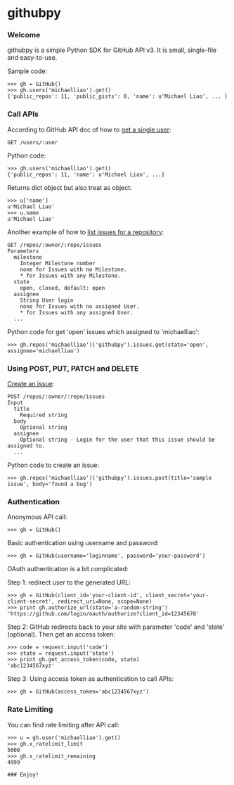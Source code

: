 githubpy
========

### Welcome

githubpy is a simple Python SDK for GitHub API v3. It is small, single-file and easy-to-use.

Sample code:

```
>>> gh = GitHub()
>>> gh.users('michaelliao').get()
{'public_repos': 11, 'public_gists': 0, 'name': u'Michael Liao', ... }
```

### Call APIs

According to GitHub API doc of how to [get a single user](http://developer.github.com/v3/users/#get-a-single-user):

```
GET /users/:user
```

Python code:

```
>>> gh.users('michaelliao').get()
{'public_repos': 11, 'name': u'Michael Liao', ...}
```

Returns dict object but also treat as object:

```
>>> u['name']
u'Michael Liao'
>>> u.name
u'Michael Liao'
```

Another example of how to [list issues for a repository](http://developer.github.com/v3/issues/#list-issues-for-a-repository):

```
GET /repos/:owner/:repo/issues
Parameters
  milestone
    Integer Milestone number
    none for Issues with no Milestone.
    * for Issues with any Milestone.
  state
    open, closed, default: open
  assignee
    String User login
    none for Issues with no assigned User.
    * for Issues with any assigned User.
  ...
```

Python code for get 'open' issues which assigned to 'michaelliao':

```
>>> gh.repos('michaelliao')('githubpy').issues.get(state='open', assignee='michaelliao')
```

### Using POST, PUT, PATCH and DELETE

[Create an issue](http://developer.github.com/v3/issues/#create-an-issue):

```
POST /repos/:owner/:repo/issues
Input
  title
    Required string
  body
    Optional string
  assignee
    Optional string - Login for the user that this issue should be assigned to.
  ...
```

Python code to create an issue:

```
>>> gh.repos('michaelliao')('githubpy').issues.post(title='sample issue', body='found a bug')
```

### Authentication

Anonymous API call:

```
>>> gh = GitHub()
```

Basic authentication using username and password:

```
>>> gh = GitHub(username='loginname', password='your-password')
```

OAuth authentication is a bit complicated:

Step 1: redirect user to the generated URL:

```
>>> gh = GitHub(client_id='your-client-id', client_secret='your-client-secret', redirect_uri=None, scope=None)
>>> print gh.authorize_url(state='a-random-string')
'https://github.com/login/oauth/authorize?client_id=12345678'
```

Step 2: GitHub redirects back to your site with parameter 'code' and 'state' (optional). Then get an access token:

```
>>> code = request.input('code')
>>> state = request.input('state')
>>> print gh.get_access_token(code, state)
'abc1234567xyz'
```

Step 3: Using access token as authentication to call APIs:

```
>>> gh = GitHub(access_token='abc1234567xyz')
```

### Rate Limiting

You can find rate limiting after API call:

```
>>> u = gh.user('michaelliao').get()
>>> gh.x_ratelimit_limit
5000
>>> gh.x_ratelimit_remaining
4999

### Enjoy!
